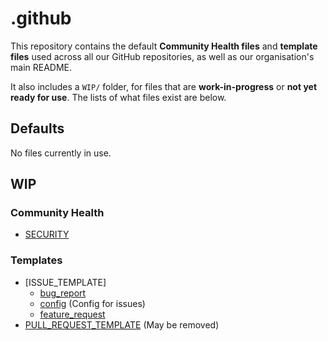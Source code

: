# .github

This repository contains the default **Community Health files** and **template files** used across all our GitHub repositories, as well as our organisation's main README.

It also includes a `WIP/` folder, for files that are **work-in-progress** or **not yet ready for use**.
The lists of what files exist are below.

## Defaults
No files currently in use.

## WIP

### Community Health
- [SECURITY](./WIP/SECURITY.md)

### Templates
- [ISSUE_TEMPLATE]
    - [bug_report](./WIP/ISSUE_TEMPLATE/bug_report.yml)
    - [config](./WIP/ISSUE_TEMPLATE/config.yml) (Config for issues)
    - [feature_request](./WIP/ISSUE_TEMPLATE/feature_request.yml)
- [PULL_REQUEST_TEMPLATE](./WIP/PULL_REQUEST_TEMPLATE.md) (May be removed)